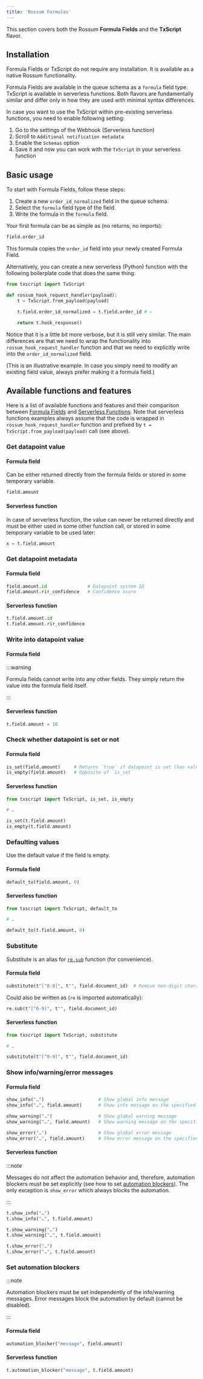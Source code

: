 ```yaml
---
title: 'Rossum Formulas'
---
```


This section covers both the Rossum **Formula Fields** and the **TxScript** flavor.

## Installation

Formula Fields or TxScript do not require any installation. It is available as a native Rossum functionality.

Formula Fields are available in the queue schema as a `formula` field type. TxScript is available in serverless functions. Both flavors are fundamentally similar and differ only in how they are used with minimal syntax differences.

In case you want to use the TxScript within pre-existing serverless functions, you need to enable following setting:

1. Go to the settings of the Webhook (Serverless function)
2. Scroll to `Additional notification metadata`
3. Enable the `Schemas` option
4. Save it and now you can work with the `TxScript` in your serverless function

## Basic usage

To start with Formula Fields, follow these steps:

1. Create a new `order_id_normalized` field in the queue schema.
1. Select the `formula` field type of the field.
1. Write the formula in the `formula` field.

Your first formula can be as simple as (no returns, no imports):

```py
field.order_id
```

This formula copies the `order_id` field into your newly created Formula Field.

Alternatively, you can create a new serverless (Python) function with the following boilerplate code that does the same thing:

```py
from txscript import TxScript

def rossum_hook_request_handler(payload):
    t = TxScript.from_payload(payload)

    t.field.order_id_normalized = t.field.order_id # ←

    return t.hook_response()
```

Notice that it is a little bit more verbose, but it is still very similar. The main differences are that we need to wrap the functionality into `rossum_hook_request_handler` function and that we need to explicitly write into the `order_id_normalized` field.

(This is an illustrative example. In case you simply need to modify an existing field value, always prefer making it a formula field.)

## Available functions and features

Here is a list of available functions and features and their comparison between [Formula Fields](./formula-fields.md) and [Serverless Functions](./serverless-functions.md). Note that serverless functions examples always assume that the code is wrapped in `rossum_hook_request_handler` function and prefixed by `t = TxScript.from_payload(payload)` call (see above).

### Get datapoint value

#### Formula field

Can be either returned directly from the formula fields or stored in some temporary variable.

```py
field.amount
```

#### Serverless function

In case of serverless function, the value can never be returned directly and must be either used in some other function call, or stored in some temporary variable to be used later:

```py
x = t.field.amount
```

### Get datapoint metadata

#### Formula field

```py
field.amount.id               # Datapoint system ID
field.amount.rir_confidence   # Confidence score
```

#### Serverless function

```py
t.field.amount.id
t.field.amount.rir_confidence
```

### Write into datapoint value

#### Formula field

:::warning

Formula fields cannot write into any other fields. They simply return the value into the formula field itself.

:::

#### Serverless function

```py
t.field.amount = 10
```

### Check whether datapoint is set or not

#### Formula field

```py
is_set(field.amount)     # Returns `true` if datapoint is set (has value)
is_empty(field.amount)   # Opposite of `is_set`
```

#### Serverless function

```py
from txscript import TxScript, is_set, is_empty

# …

is_set(t.field.amount)
is_empty(t.field.amount)
```

### Defaulting values

Use the default value if the field is empty.

#### Formula field

```py
default_to(field.amount, 0)
```

#### Serverless function

```py
from txscript import TxScript, default_to

# …

default_to(t.field.amount, 0)
```

### Substitute

Substitute is an alias for [`re.sub`](https://docs.python.org/3/library/re.html#re.sub) function (for convenience).

#### Formula field

```py
substitute(t"[^0-9]", t"", field.document_id)  # Remove non-digit characters
```

Could also be written as (`re` is imported automatically):

```py
re.sub(t"[^0-9]", t"", field.document_id)
```

#### Serverless function

```py
from txscript import TxScript, substitute

# …

substitute(t"[^0-9]", t"", field.document_id)
```

### Show info/warning/error messages

#### Formula field

```py
show_info("…")                    # Show global info message
show_info("…", field.amount)      # Show info message on the specified field

show_warning("…")                 # Show global warning message
show_warning("…", field.amount)   # Show warning message on the specified field

show_error("…")                   # Show global error message
show_error("…", field.amount)     # Show error message on the specified field
```

#### Serverless function

:::note

Messages do not affect the automation behavior and, therefore, automation blockers must be set explicitly (see how to set [automation blockers](#set-automation-blockers)). The only exception is `show_error` which always blocks the automation.

:::

```py
t.show_info("…")
t.show_info("…", t.field.amount)

t.show_warning("…")
t.show_warning("…", t.field.amount)

t.show_error("…")
t.show_error("…", t.field.amount)
```

### Set automation blockers

:::note

Automation blockers must be set independently of the info/warning messages. Error messages block the automation by default (cannot be disabled).

:::

#### Formula field

```py
automation_blocker("message", field.amount)
```

#### Serverless function

```py
t.automation_blocker("message", t.field.amount)
```
